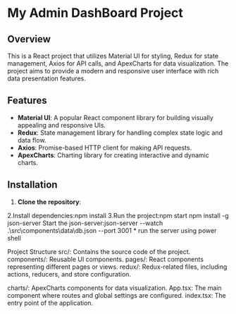 # My Admin DashBoard Project

## Overview

This is a React project that utilizes Material UI for styling, Redux for state management, Axios for API calls, and ApexCharts for data visualization. The project aims to provide a modern and responsive user interface with rich data presentation features.

## Features

- **Material UI**: A popular React component library for building visually appealing and responsive UIs.
- **Redux**: State management library for handling complex state logic and data flow.
- **Axios**: Promise-based HTTP client for making API requests.
- **ApexCharts**: Charting library for creating interactive and dynamic charts.

## Installation

1. **Clone the repository**:

2.Install dependencies:npm install
3.Run the project:npm start 
npm install -g json-server
Start the json-server:json-server --watch .\src\components\data\db.json --port 3001 * run the server using power shell

Project Structure
src/: Contains the source code of the project.
components/: Reusable UI components.
pages/: React components representing different pages or views.
redux/: Redux-related files, including actions, reducers, and store configuration.

charts/: ApexCharts components for data visualization.
App.tsx: The main component where routes and global settings are configured.
index.tsx: The entry point of the application.